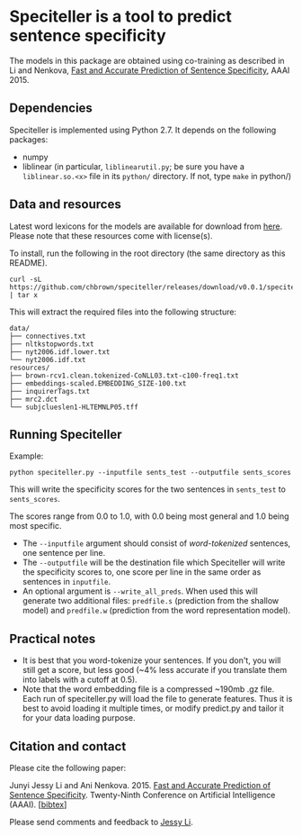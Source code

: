 # Speciteller is a tool to predict sentence specificity

The models in this package are obtained using co-training as described in Li and Nenkova, [Fast and Accurate Prediction of Sentence Specificity](http://www.seas.upenn.edu/~ljunyi/papers/specificity.pdf), AAAI 2015.


## Dependencies

Speciteller is implemented using Python 2.7. It depends on the following packages:

- numpy
- liblinear (in particular, `liblinearutil.py`; be sure you have a `liblinear.so.<x>` file in its `python/` directory. If not, type `make` in python/)


## Data and resources

Latest word lexicons for the models are available for download from [here](http://www.cis.upenn.edu/~nlp/software/speciteller.html).
Please note that these resources come with license(s).

To install, run the following in the root directory (the same directory as this README).

```shell
curl -sL https://github.com/chbrown/speciteller/releases/download/v0.0.1/speciteller_data_fix.tar.gz | tar x
```

This will extract the required files into the following structure:

    data/
    ├── connectives.txt
    ├── nltkstopwords.txt
    ├── nyt2006.idf.lower.txt
    └── nyt2006.idf.txt
    resources/
    ├── brown-rcv1.clean.tokenized-CoNLL03.txt-c100-freq1.txt
    ├── embeddings-scaled.EMBEDDING_SIZE-100.txt
    ├── inquirerTags.txt
    ├── mrc2.dct
    └── subjclueslen1-HLTEMNLP05.tff


## Running Speciteller

Example:

```shell
python speciteller.py --inputfile sents_test --outputfile sents_scores
```

This will write the specificity scores for the two sentences in `sents_test` to `sents_scores`.

The scores range from 0.0 to 1.0, with 0.0 being most general and 1.0 being most specific.

- The `--inputfile` argument should consist of *word-tokenized* sentences, one sentence per line.
- The `--outputfile` will be the destination file which Speciteller will write the specificity scores to, one score per line in the same order as sentences in `inputfile`.
- An optional argument is `--write_all_preds`. When used this will generate two additional files: `predfile.s` (prediction from the shallow model) and `predfile.w` (prediction from the word representation model).


## Practical notes

- It is best that you word-tokenize your sentences. If you don't, you will still get a score, but less good (~4% less accurate if you translate them into labels with a cutoff at 0.5).
- Note that the word embedding file is a compressed ~190mb .gz file. Each run of speciteller.py will load the file to generate features. Thus it is best to avoid loading it multiple times, or modify predict.py and tailor it for your data loading purpose.


## Citation and contact

Please cite the following paper:

Junyi Jessy Li and Ani Nenkova. 2015. [Fast and Accurate Prediction of Sentence Specificity](http://www.seas.upenn.edu/~ljunyi/papers/specificity.pdf). Twenty-Ninth Conference on Artificial Intelligence (AAAI). \[[bibtex](http://www.seas.upenn.edu/~ljunyi/papers/specificity.bib)\]

Please send comments and feedback to [Jessy Li](mailto:ljunyi@seas.upenn.edu).
